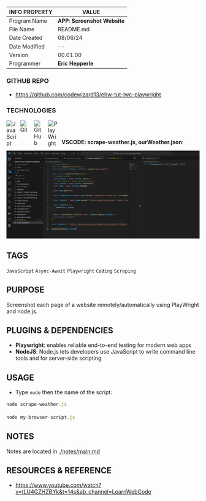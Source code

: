 | INFO PROPERTY | VALUE                                          |
| ------------- | ---------------------------------------------- |
| Program Name  | **APP: Screenshot Website** |
| File Name     | README.md                                      |
| Date Created  | 08/06/24                                       |
| Date Modified | --                                             |
| Version       | 00.01.00                                       |
| Programmer    | **Eric Hepperle**                              |

### GITHUB REPO

- https://github.com/codewizard13/ehw-tut-lwc-playwright

### TECHNOLOGIES

<img align="left" alt="JavaScript" title="JavaScript" width="26px" src="https://cdn.jsdelivr.net/gh/devicons/devicon/icons/javascript/javascript-original.svg" style="padding-right:10px;" />

<img align="left" alt="Git" title="Git" width="26px" src="https://cdn.jsdelivr.net/gh/devicons/devicon/icons/git/git-original.svg" style="padding-right:10px;" />

<img align="left" alt="GitHub" title="GitHub" width="26px" src="https://user-images.githubusercontent.com/3369400/139448065-39a229ba-4b06-434b-bc67-616e2ed80c8f.png" style="padding-right:10px;" />

<img align="left" alt="PlayWright" title="PlayWright" width="26px" src="https://cdn.jsdelivr.net/gh/devicons/devicon/icons/playwright/playwright-original.svg" style="padding-right:10px;" />


<br><br>

**VSCODE: scrape-weather.js, ourWeather.json**:

![](pix/screen--tutwrk-lwc--playwright-scraping--01.jpg)


## TAGS

`JavaScript` `Async-Await` `Playwright` `Coding` `Scraping`


## PURPOSE

Screenshot each page of a website remotely/automatically using PlayWright and node.js.

## PLUGINS & DEPENDENCIES

- **Playwright**: enables reliable end-to-end testing for modern web apps
- **NodeJS**: Node.js lets developers use JavaScript to write command line tools and for server-side scripting

## USAGE

- Type `node` then the name of the script:

```js
node scrape-weather.js

node my-browser-script.js
```

## NOTES

Notes are located in [./notes/main.md](./notes/main.md)

## RESOURCES & REFERENCE

- https://www.youtube.com/watch?v=tLU4GZHZBYk&t=14s&ab_channel=LearnWebCode